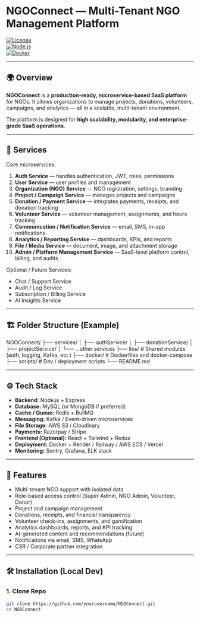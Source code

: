 # NGOConnect — Multi-Tenant NGO Management Platform

[![License](https://img.shields.io/badge/license-MIT-blue.svg)](LICENSE)  
[![Node.js](https://img.shields.io/badge/Node.js-%3E=18-brightgreen)](https://nodejs.org/)  
[![Docker](https://img.shields.io/badge/Docker-%3E=20-blue)](https://www.docker.com/ )

---

## 🌍 Overview
**NGOConnect** is a **production-ready, microservice-based SaaS platform** for NGOs. It allows organizations to manage projects, donations, volunteers, campaigns, and analytics — all in a scalable, multi-tenant environment.

The platform is designed for **high scalability, modularity, and enterprise-grade SaaS operations**.

---

## 🧩 Services

Core microservices:

1. **Auth Service** — handles authentication, JWT, roles, permissions  
2. **User Service** — user profiles and management  
3. **Organization (NGO) Service** — NGO registration, settings, branding  
4. **Project / Campaign Service** — manages projects and campaigns  
5. **Donation / Payment Service** — integrates payments, receipts, and donation tracking  
6. **Volunteer Service** — volunteer management, assignments, and hours tracking  
7. **Communication / Notification Service** — email, SMS, in-app notifications  
8. **Analytics / Reporting Service** — dashboards, KPIs, and reports  
9. **File / Media Service** — document, image, and attachment storage  
10. **Admin / Platform Management Service** — SaaS-level platform control, billing, and audits  

Optional / Future Services:

- Chat / Support Service  
- Audit / Log Service  
- Subscription / Billing Service  
- AI Insights Service  

---

## 🏗 Folder Structure (Example)

NGOConnect/
├── services/
│ ├── authService/
│ ├── donationService/
│ ├── projectService/
│ └── ...other services
├── libs/ # Shared modules (auth, logging, Kafka, etc.)
├── docker/ # Dockerfiles and docker-compose
├── scripts/ # Dev / deployment scripts
└── README.md



---

## ⚙️ Tech Stack

- **Backend:** Node.js + Express  
- **Database:** MySQL (or MongoDB if preferred)  
- **Cache / Queue:** Redis + BullMQ  
- **Messaging:** Kafka / Event-driven microservices  
- **File Storage:** AWS S3 / Cloudinary  
- **Payments:** Razorpay / Stripe  
- **Frontend (Optional):** React + Tailwind + Redux  
- **Deployment:** Docker + Render / Railway / AWS ECS / Vercel  
- **Monitoring:** Sentry, Grafana, ELK stack  
---

## 🚀 Features

- Multi-tenant NGO support with isolated data  
- Role-based access control (Super Admin, NGO Admin, Volunteer, Donor)  
- Project and campaign management  
- Donations, receipts, and financial transparency  
- Volunteer check-ins, assignments, and gamification  
- Analytics dashboards, reports, and KPI tracking  
- AI-generated content and recommendations (future)  
- Notifications via email, SMS, WhatsApp  
- CSR / Corporate partner integration  

---

## 🛠 Installation (Local Dev)

### 1. Clone Repo
```bash
git clone https://github.com/yourusername/NGOConnect.git
cd NGOConnect
